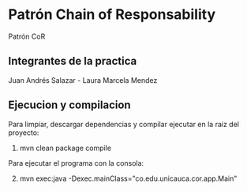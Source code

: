 # Patrón Chain of Responsability

Patrón CoR

## Integrantes de la practica

Juan Andrés Salazar - Laura Marcela Mendez

## Ejecucion y compilacion

Para limpiar, descargar dependencias y compilar ejecutar en la raiz del proyecto:

1. mvn clean package compile

Para ejecutar el programa con la consola:

2. mvn exec:java -Dexec.mainClass="co.edu.unicauca.cor.app.Main"
